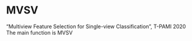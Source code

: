 # MVSV
“Multiview Feature Selection for Single-view Classification”, T-PAMI 2020
The main function is MVSV
